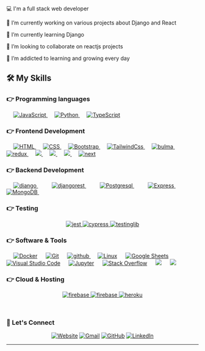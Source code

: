 
💻 I'm a full stack web developer

🔭 I’m currently working on various projects about Django and React

🌱 I’m currently learning Django

👯 I’m looking to collaborate on reactjs projects

🌱 I’m addicted to learning and growing every day


## 🛠️ My Skills

### 👉 Programming languages

<p align="left"> 
  &emsp; 
  <a href="https://developer.mozilla.org/en-US/docs/Web/JavaScript" target="_blank"> 
     <img alt="JavaScript" src="https://img.shields.io/badge/JavaScript%20-%23F7DF1E.svg?style=for-the-badge&logo=javascript&logoColor=black">
   </a>
  &emsp;
   <a href="https://www.python.org" target="_blank">
    <img alt="Python" src="https://img.shields.io/badge/Python%20-%2314354C.svg?style=for-the-badge&logo=python&logoColor=white">
  </a>
  &emsp;
   <a href="https://www.typescriptlang.org/" target="_blank">
    <img alt="TypeScript" src="https://img.shields.io/badge/TypeScript-007ACC?style=for-the-badge&logo=typescript&logoColor=white">
  </a>
</p>

### 👉 Frontend Development
<p align="left"> 
  &emsp; 
  <a href="https://www.w3.org/html/" target="_blank"> 
   <img alt="HTML" src="https://img.shields.io/badge/HTML5%20-%23E34F26.svg?style=for-the-badge&logo=html5&logoColor=white">
  </a>   
  &emsp;
  <a href="https://www.w3schools.com/css/" target="_blank">
    <img alt="CSS" src="https://img.shields.io/badge/CSS%20-%231572B6.svg?style=for-the-badge&logo=css3&logoColor=white">
  </a> 
   &emsp;
  <a href="https://getbootstrap.com" target="_blank"> 
    <img alt="Bootstrap" src="https://img.shields.io/badge/Bootstrap-%23563D7C.svg?style=for-the-badge&logo=bootstrap&logoColor=white"/>
  </a>
   &emsp;
  <a href="https://tailwindcss.com/" target="_blank"> 
    <img alt="TailwindCss" src="https://img.shields.io/badge/tailwindcss-%2338B2AC.svg?style=for-the-badge&logo=tailwind-css&logoColor=white"/>
  </a>
   &emsp;	
  <a href="https://bulma.io/" target="_blank">
    <img  alt="bulma" src="https://img.shields.io/badge/bulma-00D1B2.svg?style=for-the-badge&logo=bulma&logoColor=white"/>
  </a>
   &emsp;
   <a href="https://redux.js.org" target="_blank"> 
    <img src="https://img.shields.io/badge/redux-764ABC.svg?style=for-the-badge&logo=redux&logoColor=white" alt="redux"/> 
  </a> 
   &emsp;
   <a href="https://sass-lang.com" target="_blank"> 
	 <img src="https://img.shields.io/badge/Sass-CC6699?style=for-the-badge&logo=sass&logoColor=white">
  </a> 
   &emsp;
 <a href="https://styled-components.com" target="_blank"> 
	 <img src="https://img.shields.io/badge/styled--components-DB7093?style=for-the-badge&logo=styled-components&logoColor=white">
 </a> 
   &emsp;
	<a href="https://reactjs.org" target="_blank"> 
	 <img src="https://img.shields.io/badge/-ReactJs-61DAFB?logo=react&logoColor=white&style=for-the-badge">
        </a> 
   &emsp;
	<a href="https://nextjs.org" target="_blank"> 
	 <img src="https://img.shields.io/badge/Next-black?style=for-the-badge&logo=next.js&logoColor=white" alt="next">
        </a> 
</p>


### 👉 Backend Development
<p align="left"> 
  &emsp; 
  <a href="https://www.djangoproject.com/" target="_blank"> 
   <img alt="django" src="https://img.shields.io/badge/Django-092E20?style=for-the-badge&logo=django&logoColor=white">
  </a>   
  &emsp;
  &emsp; 
  <a href="https://www.django-rest-framework.org/" target="_blank"> 
   <img alt="djangorest" src="https://img.shields.io/badge/DJANGO-REST-ff1709?style=for-the-badge&logo=django&logoColor=white&color=ff1709&labelColor=gray">
  </a>   
  &emsp;
  &emsp; 
  <a href="https://www.postgresql.org/" target="_blank"> 
   <img alt="Postgresql" src="https://img.shields.io/badge/postgres-%23316192.svg?style=for-the-badge&logo=postgresql&logoColor=white">
  </a>   
  &emsp;
  &emsp; 
  <a href="https://www.expressjs.com" target="_blank"> 
   <img alt="Express" src="https://img.shields.io/badge/express.js-%23404d59.svg?style=for-the-badge&logo=express&logoColor=%2361DAFB">
  </a>   
  &emsp;
    &emsp; 
  <a href="https://www.mongodb.com/" target="_blank"> 
   <img alt="MongoDB" src="https://img.shields.io/badge/MongoDB-%234ea94b.svg?style=for-the-badge&logo=mongodb&logoColor=white">
  </a>   
  &emsp;
</p>

### 👉 Testing
<p align="center">
  
  <a href="https://jestjs.io/" target="_blank">
    <img src="https://img.shields.io/badge/-jest-%23C21325?style=for-the-badge&logo=jest&logoColor=white" alt="jest"/>
  </a>
  <a href="https://www.cypress.io" target="_blank">
    <img src="https://img.shields.io/badge/-cypress-%23E5E5E5?style=for-the-badge&logo=cypress&logoColor=058a5e" alt="cypress"/>
  </a>
  <a href="https://heroku.com" target="_blank"> 
    <img src="https://img.shields.io/badge/-TestingLibrary-%23E33332?style=for-the-badge&logo=testing-library&logoColor=white" alt="testinglib" /> 
  </a> 
</p>

### 👉 Software & Tools
 
<p>
  &emsp;
    <a href="#"><img alt="Docker" src="https://img.shields.io/badge/docker-%230db7ed.svg?style=for-the-badge&logo=docker&logoColor=white"></a>
  &emsp;
    <a href="#"><img alt="Git" src="https://img.shields.io/badge/Git%20-%23F05033.svg?style=for-the-badge&logo=git&logoColor=white"></a>
  &emsp;
    <a href="https://github.com/omerfdasar" target="_blank">
    <img src="https://img.shields.io/badge/github-181717.svg?style=for-the-badge&logo=github&logoColor=white" alt="github" />  </a>
  &emsp;
    <a href="#"><img alt="Linux" src="https://img.shields.io/badge/Linux-FCC624?style=for-the-badge&logo=linux&logoColor=black"></a>
  &emsp;
    <a href="#"><img alt="Google Sheets" src="https://img.shields.io/badge/Google%20Sheets%20-%2334A853.svg?style=for-the-badge&logo=google%20sheets&logoColor=white"></a>
  &emsp;
    <a href="#"><img alt="Visual Studio Code" src="https://img.shields.io/badge/Visual%20Studio%20Code-0078d7.svg?style=for-the-badge&logo=visual-studio-code&logoColor=white"></a>
  &emsp;
    <a href="#"><img alt="Jupyter" src="https://img.shields.io/badge/Jupyter%20-%23F37626.svg?style=for-the-badge&logo=Jupyter&logoColor=white"></a>
  &emsp;
    <a href="#"><img alt="Stack Overflow" src="https://img.shields.io/badge/-Stack%20Overflow-FE7A16?style=for-the-badge&logo=stack-overflow&logoColor=white"></a>
  &emsp;
	  <img src="https://img.shields.io/badge/Postman-FF6C37?style=for-the-badge&logo=Postman&logoColor=white">
  &emsp;
	<img src="https://img.shields.io/badge/Shell_Script-121011?style=for-the-badge&logo=gnu-bash&logoColor=white">
  &emsp;
	
</p>

### 👉 Cloud & Hosting
<p align="center">
  
  <a href="https://firebase.google.com/" target="_blank">
    <img src="https://img.shields.io/badge/firebase-FFCA28.svg?style=for-the-badge&logo=firebase&logoColor=black" alt="firebase"/>
  </a>
  <a href="https://netlify.com/" target="_blank">
    <img src="https://img.shields.io/badge/netlify-00C7B7.svg?style=for-the-badge&logo=netlify&logoColor=black" alt="firebase"/>
  </a>
  <a href="https://heroku.com" target="_blank"> 
    <img src="https://img.shields.io/badge/heroku-430098.svg?style=for-the-badge&logo=heroku&logoColor=white"
      alt="heroku"/> 
  </a> 
</p>

<br/>

### 🤵 Let's Connect

<p align="center">
  <a href="https://omerfdasar.github.io/MyPortfolio/"><img src="https://img.icons8.com/bubbles/50/000000/web.png" alt="Website"/></a>
	<a href="mailto:omerfarukdasar@gmail.com"><img src="https://img.icons8.com/bubbles/50/000000/gmail.png" alt="Gmail"/></a>
	<a href="https://github.com/omerfdasar"><img src="https://img.icons8.com/bubbles/50/000000/github.png" alt="GitHub"/></a>
	<a href="https://www.linkedin.com/in/omer-dasar/"><img src="https://img.icons8.com/bubbles/50/000000/linkedin.png" alt="LinkedIn"/></a>

</p>

<hr/>


